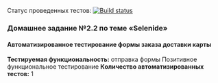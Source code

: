 Статус проведенных тестов:
[![Build status](https://ci.appveyor.com/api/projects/status/r5wiicpf8k5iq363?svg=true)](https://ci.appveyor.com/project/AleksandrZhuravel/aqa-homework2-2)






### Домашнее задание №2.2 по теме «Selenide»
#### Автоматизированное тестирование формы заказа доставки карты
**Тестируемая функциональность:** отправка формы
Позитивное функциональное тестирование
**Количество автоматизированных тестов:** 1



